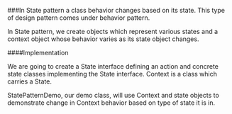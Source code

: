 ###In State pattern a class behavior changes based on its state. This type of design pattern comes under behavior pattern.

In State pattern, we create objects which represent various states and a context object whose behavior varies as its state object changes.

####Implementation

We are going to create a State interface defining an action and concrete state classes implementing the State interface. Context is a class which carries a State.

StatePatternDemo, our demo class, will use Context and state objects to demonstrate change in Context behavior based on type of state it is in.
